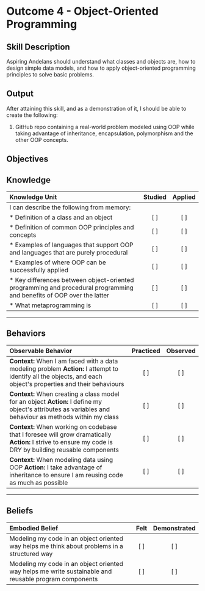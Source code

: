 # Outcome 4 - Object-Oriented Programming

**Skill Description**
----------
Aspiring Andelans should understand what classes and objects are, how to design simple data models, and how to apply object-oriented programming principles to solve basic problems.


**Output**
----------
After attaining this skill, and as a demonstration of it, I should be able to create the following:

1. GitHub repo containing a real-world problem modeled using OOP while taking advantage of inheritance, encapsulation, polymorphism and the other OOP concepts.


**Objectives**
----------

## **Knowledge**


| Knowledge Unit   |      Studied      | Applied |
|:-------------|:------------------:|:--------:|
| I can describe the following from memory: | | |
| * Definition of a class and an object | [ ] | [ ]  |
| * Definition of common OOP principles and concepts |   [ ]   |   [ ] |
| * Examples of languages that support OOP and languages that are purely procedural | [ ] |    [ ] |
| * Examples of where OOP can be successfully applied | [ ] |    [ ] |
| * Key differences between object-oriented programming and procedural programming and benefits of OOP over the latter | [ ] |    [ ] |
| * What metaprogramming is | [ ] |    [ ] |


----------


## **Behaviors**


| Observable Behavior   |      Practiced      | Observed |
|:-------------|:------------------:|:--------:|
| **Context:** When I am faced with a data modeling problem **Action:** I attempt to identify all the objects, and each object's properties and their behaviours | [ ] | [ ]  |
| **Context:** When creating a class model for an object **Action:** I define my object's attributes as variables and behaviour as methods within my class | [ ] |    [ ] |
| **Context:** When working on codebase that I foresee will grow dramatically **Action:** I strive to ensure my code is DRY by building reusable components |   [ ]   |   [ ] |
| **Context:** When modeling data using OOP **Action:** I take advantage of inheritance to ensure I am reusing code as much as possible | [ ] |    [ ] |

----------


## **Beliefs**


| Embodied Belief   |      Felt      | Demonstrated |
|:-------------|:------------------:|:--------:|
| Modeling my code in an object oriented way helps me think about problems in a structured way |   [ ]   |   [ ] |
| Modeling my code in an object oriented way helps me write sustainable and reusable program components |   [ ]   |   [ ] |
